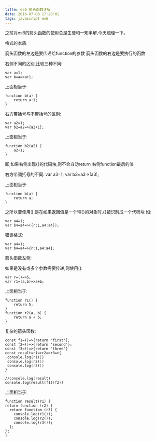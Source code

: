 ```yaml
---
title: es6 箭头函数详解
date: 2016-07-08 17:20:01
tags: javascript es6
---
```

之前对es6的箭头函数的使用总是生硬和一知半解,今天疏理一下。

格式的本质:

箭头函数的左边是要传递给function的参数
箭头函数的右边是要执行的函数

右侧不同的区别,比较三种不同:

    var a=1;
    var b=a=>a+1;

上面相当于:

    function b(a) {
        return a+1;
    }

右方带括号与不带括号的区别:

    var a2=1;
    var b2=a2=>{a2+1};

上面相当于:

    function b2(a2) {
        a2+1;
    }
即,如果右侧出现{}的代码块,则不会自动return 右侧function最后的值


右方带圆括号的不同:
    var a3=1;
    var b3=a3=>(a3);


上面相当于:

    function b(a) {
        return a;
    }
之所以要使用(),是在如果返回值是一个带{}的对象时,{}被识别成一个代码块
如:

    var a4=1;
    var b4=a4=>({r:1,a4:a4});

错误格式:

    var a4=1;
    var b4=a4=>{r:1,a4:a4};

箭头函数左侧:

如果是没有或多个参数需要传递,则使用():

    var r=()=>5;
    var r1=(a,b)=>a+b;

上面相当于:

    function r1() {
        return 5;
    }
    function r2(a, b) {
        return a + b;
    }

复杂的箭头函数:

    const f1=()=>{return 'first'};
    const f2=()=>{return 'second'};
    const f3=()=>{return 'three'}
    const result=r1=>r2=>r3=>{
     console.log(r1())
     console.log(r2())
     console.log(r3())
    }

    //console.log(result)
    console.log(result(f1)(f2))

上面相当于:

    function result(r1) {
    return function (r2) {
      return function (r3) {
        console.log(r1());
        console.log(r2());
        console.log(r3());
      };
    };
    }

